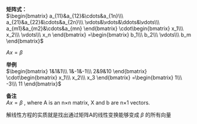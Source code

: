 **矩阵式：**    
 $\begin{bmatrix}    
a_{11}&a_{12}&\cdots&a_{1n}\\\     
a_{21}&a_{22}&\cdots&a_{2n}\\\     
\vdots&\vdots&\ddots&\vdots\\\     
a_{m1}&a_{m2}&\cdots&a_{mn}    
\end{bmatrix}    
\cdot\begin{bmatrix}    
x_1\\\ x_2\\\ \vdots\\\ x_n    
\end{bmatrix}    
=\begin{bmatrix}    
b_1\\\ b_2\\\ \vdots\\\ b_m    
\end{bmatrix}$     
    
 $Ax=\beta$     
    
**举例**    
 $\begin{bmatrix}    
1&1&1\\\     
1&-1&-1\\\     
2&9&10    
\end{bmatrix}    
\cdot\begin{bmatrix}    
x_1\\\ x_2\\\ x_3    
\end{bmatrix}    
=\begin{bmatrix}    
1\\\ -3\\\ 11    
\end{bmatrix}$     
    
**备注**    
 $Ax=\beta$ , where A is an n×n matrix, X and b are n×1 vectors.    
    
解线性方程的实质就是找出通过矩阵A的线性变换能够变成 $\beta$ 的所有向量    
